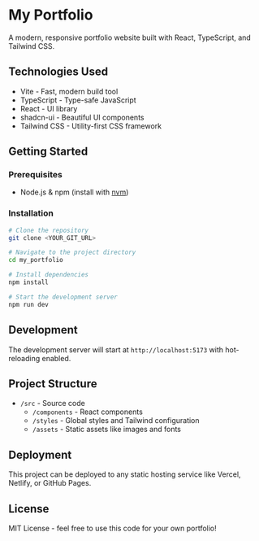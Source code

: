 # My Portfolio

A modern, responsive portfolio website built with React, TypeScript, and Tailwind CSS.

## Technologies Used

- Vite - Fast, modern build tool
- TypeScript - Type-safe JavaScript
- React - UI library
- shadcn-ui - Beautiful UI components
- Tailwind CSS - Utility-first CSS framework

## Getting Started

### Prerequisites

- Node.js & npm (install with [nvm](https://github.com/nvm-sh/nvm#installing-and-updating))

### Installation

```sh
# Clone the repository
git clone <YOUR_GIT_URL>

# Navigate to the project directory
cd my_portfolio

# Install dependencies
npm install

# Start the development server
npm run dev
```

## Development

The development server will start at `http://localhost:5173` with hot-reloading enabled.

## Project Structure

- `/src` - Source code
  - `/components` - React components
  - `/styles` - Global styles and Tailwind configuration
  - `/assets` - Static assets like images and fonts

## Deployment

This project can be deployed to any static hosting service like Vercel, Netlify, or GitHub Pages.

## License

MIT License - feel free to use this code for your own portfolio!

